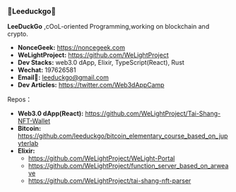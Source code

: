 ### 👋Leeduckgo👋

<!--
**leeduckgo/leeduckgo** is a ✨ _special_ ✨ repository because its `README.md` (this file) appears on your GitHub profile.

Here are some ideas to get you started:

- 🔭 I’m currently working on ...
- 🌱 I’m currently learning ...
- 👯 I’m looking to collaborate on ...
- 🤔 I’m looking for help with ...
- 💬 Ask me about ...
- 📫 How to reach me: ...
- 😄 Pronouns: ...
- ⚡ Fun fact: ...
-->

**LeeDuckGo** ,cOoL-oriented Programming,working on blockchain and crypto.

- **NonceGeek:** https://noncegeek.com
- **WeLightProject:** https://github.com/WeLightProject
- **Dev Stacks:** web3.0 dApp, Elixir, TypeScript(React), Rust
- **Wechat:** 197626581
- **Email📮:** leeduckgo@gmail.com
- **Dev Articles:** https://twitter.com/Web3dAppCamp

Repos：

- **Web3.0 dApp(React):** https://github.com/WeLightProject/Tai-Shang-NFT-Wallet
- **Bitcoin:** https://github.com/leeduckgo/bitcoin_elementary_course_based_on_jupyterlab
- **Elixir:** 
  - https://github.com/WeLightProject/WeLight-Portal
  - https://github.com/WeLightProject/function_server_based_on_arweave
  - https://github.com/WeLightProject/tai-shang-nft-parser
